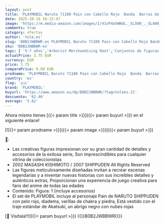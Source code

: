 ```yaml
---
layout: post
title: 'PLAYMOBIL Naruto 71108 Pain con Cabello Rojo  Banda  Barras de Chakra y Piedra  Divertido Juego Creativo para los Fans del Anime con Detalles y Accesorios auténticos  a Partir de 5 años'
date: 2025-10-16 16:15:47
image: 'https://m.media-amazon.com/images/I/41vP4aVWNdL._SL500_._SL400_.jpg'
comments: true
category: ofertas
author: 'tole.es'
slug: 'B0B2JWBBWR-es PLAYMOBIL Naruto 71108 Pain con Cabello Rojo Banda Barras...'
sku: 'B0B2JWBBWR-es'
tags: [ '5-7 años','Arborist Merchandising Root','Conjuntos de figuras de juguete','Juegos, juguetes y coleccionables para niños grandes','Juguetes','Juguetes y juegos','Manga y Anime','Muñecos y figuras','Self Service','Special Features Stores','b6d17eda-2c26-45ed-a098-453a9f96e839_0','b6d17eda-2c26-45ed-a098-453a9f96e839_2301','b6d17eda-2c26-45ed-a098-453a9f96e839_7701','playmobil','🇪🇸', ]
actualPrice: 3.75 EUR
currency: EUR
price: 3.75
comparePrice: 9.99 EUR
prodname: 'PLAYMOBIL Naruto 71108 Pain con Cabello Rojo  Banda  Barras de Chakra y Piedra  Divertido Juego Creativo para los Fans del Anime con Detalles y Accesorios auténticos  a Partir de 5 años'
country: 'es'
flag: '🇪🇸'
brand: 'PLAYMOBIL'
buyurl: 'https://www.amazon.es/dp/B0B2JWBBWR/?tag=tolees-21'
descuento: '62.46'
average: '5.62'
---
```


Ahora mismo tienes [{{< param title >}}]({{< param buyurl >}}) en el siguiente enlace!

[![{{< param prodname >}}]({{< param image >}})]({{< param buyurl >}})

🔎:

- Las creativas figuras impresionan oor su gran cantidad de detalles y accesorios de la exitosa serie, Son imprescindibles para cualquier vitrina de coleccionistas
- 2002 MASASHI KISHIMOTO / 2007 SHIPPUDEN All Rights Reserved
- Las figuras meticulosamente diseñadas invitan a recrear escenas legendarias y a inventar nuevas historias con sus increíbles detalles y auténticos extras, Proporcionan una experiencia de juego creativa para fans del anime de todas las edades
- Contenido: Figura: 1 (incluye accesorios)
- El set de PLAYMOBIL incluye al personaje Pain de NARUTO SHIPPUDEN con pelo rojo, diadema, varillas de chakra y piedra, Está vestido con el traje estándar de Akatsuki, un abrigo negro con nubes rojas

[🛒 Visítala!!!]({{< param buyurl >}})
{{<world>}}B0B2JWBBWR{{</world>}}

